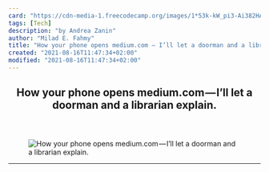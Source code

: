 ```yaml
---
card: "https://cdn-media-1.freecodecamp.org/images/1*53k-kW_pi3-Ai382HAH8Ow.jpeg"
tags: [Tech]
description: "by Andrea Zanin"
author: "Milad E. Fahmy"
title: "How your phone opens medium.com — I’ll let a doorman and a librarian explain."
created: "2021-08-16T11:47:34+02:00"
modified: "2021-08-16T11:47:34+02:00"
---
```

<div class="site-wrapper">
<main id="site-main" class="site-main outer">
<div class="inner">
<article class="post-full post tag-tech tag-technology tag-programming tag-mobile tag-internet ">
<header class="post-full-header">
<h1 class="post-full-title">How your phone opens medium.com — I’ll let a doorman and a librarian explain.</h1>
</header>
<figure class="post-full-image">
<picture>
<source media="(max-width: 700px)" sizes="1px" srcset="data:image/gif;base64,R0lGODlhAQABAIAAAAAAAP///yH5BAEAAAAALAAAAAABAAEAAAIBRAA7 1w">
<source media="(min-width: 701px)" sizes="(max-width: 800px) 400px,
(max-width: 1170px) 700px,
1400px" srcset="https://cdn-media-1.freecodecamp.org/images/1*53k-kW_pi3-Ai382HAH8Ow.jpeg 300w,
https://cdn-media-1.freecodecamp.org/images/1*53k-kW_pi3-Ai382HAH8Ow.jpeg 600w,
https://cdn-media-1.freecodecamp.org/images/1*53k-kW_pi3-Ai382HAH8Ow.jpeg 1000w,
https://cdn-media-1.freecodecamp.org/images/1*53k-kW_pi3-Ai382HAH8Ow.jpeg 2000w">
<img onerror="this.style.display='none'" src="https://cdn-media-1.freecodecamp.org/images/1*53k-kW_pi3-Ai382HAH8Ow.jpeg" alt="How your phone opens medium.com — I’ll let a doorman and a librarian explain.">
</picture>
</figure>
<section class="post-full-content">
<div class="post-content medium-migrated-article">
</div>
<hr>
</section>
</article>
</div>
</main>
</div>
<!-- Google Tag Manager (noscript) -->
<!-- End Google Tag Manager (noscript) -->
